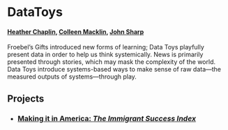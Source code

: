 # DataToys
#### [Heather Chaplin](https://twitter.com/heatherchaplin), [Colleen Macklin](https://twitter.com/colleenmacklin), [John Sharp](https://twitter.com/jofsharp)

Froebel’s Gifts introduced new forms of learning; Data Toys playfully present data in order to help us think systemically. News is primarily presented through stories, which may mask the complexity of the world. Data Toys introduce systems-based ways to make sense of raw data—the measured outputs of systems—through play.

## Projects

* ### [Making it in America: *The Immigrant Success Index*](https://github.com/patriciogonzalezvivo/DataToys/tree/master/MPI_DataBase) 